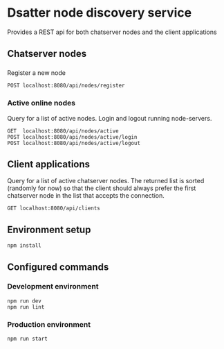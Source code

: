 # Dsatter node discovery service
Provides a REST api for both chatserver nodes and the client applications

## Chatserver nodes
###
Register a new node
```
POST localhost:8080/api/nodes/register
```
### Active online nodes
Query for a list of active nodes. Login and logout running node-servers.
```
GET  localhost:8080/api/nodes/active
POST localhost:8080/api/nodes/active/login
POST localhost:8080/api/nodes/active/logout
```

## Client applications
Query for a list of active chatserver nodes. The returned list is sorted (randomly for now) so that the client should always prefer the first chatserver node in the list that accepts the connection.
```
GET localhost:8080/api/clients
```

## Environment setup
```
npm install
```
## Configured commands
### Development environment
```
npm run dev
npm run lint
```
### Production environment
```
npm run start
```
